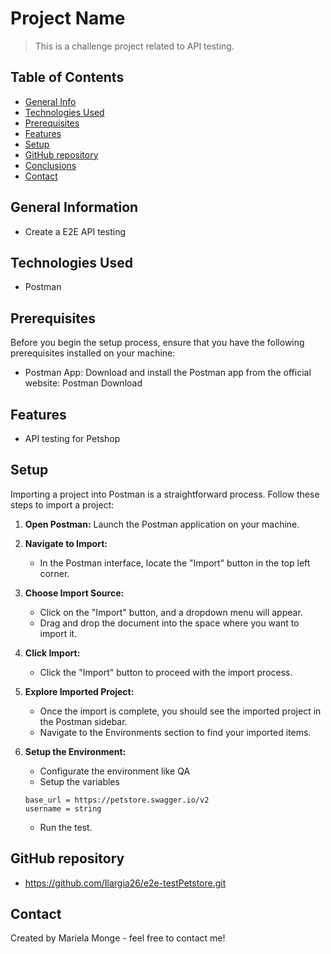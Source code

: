 # Project Name
> This is a challenge project related to API testing.

## Table of Contents
* [General Info](#general-information)
* [Technologies Used](#technologies-used)
* [Prerequisites](#Prerequisites)
* [Features](#features)
* [Setup](#setup)
* [GitHub repository](#GitHub-repository)
* [Conclusions](#Conclusions)
* [Contact](#Contact)

## General Information
- Create a E2E API testing

## Technologies Used
- Postman

## Prerequisites
Before you begin the setup process, ensure that you have the following prerequisites installed on your machine:

- Postman App: Download and install the Postman app from the official website: Postman Download

## Features
- API testing for Petshop


## Setup
Importing a project into Postman is a straightforward process. Follow these steps to import a project:

1. **Open Postman:**
   Launch the Postman application on your machine.

2. **Navigate to Import:**
   - In the Postman interface, locate the "Import" button in the top left corner.

3. **Choose Import Source:**
   - Click on the "Import" button, and a dropdown menu will appear.
   - Drag and drop the document into the space where you want to import it.

4. **Click Import:**
   - Click the "Import" button to proceed with the import process.

5. **Explore Imported Project:**
   - Once the import is complete, you should see the imported project in the Postman sidebar.
   - Navigate to the Environments section to find your imported items.
   
6. **Setup the Environment:**
   - Configurate the environment like QA
   - Setup the variables 
   
   ```
   base_url = https://petstore.swagger.io/v2
   username = string
   ```

   - Run the test.
   

## GitHub repository
- https://github.com/Ilargia26/e2e-testPetstore.git

## Contact
Created by Mariela Monge - feel free to contact me!
